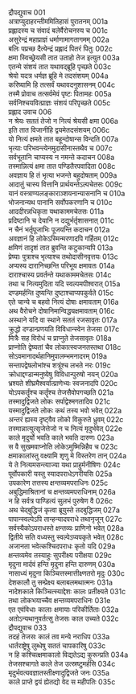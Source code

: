 द्रौपद्युवाच	001  
अत्राप्युदाहरन्तीममितिहासं पुरातनम्	001a  
प्रह्लादस्य च संवादं बलेर्वैरोचनस्य च	001c  
असुरेन्द्रं महाप्राज्ञं धर्माणामागतागमम्	002a  
बलिः पप्रच्छ दैत्येन्द्रं प्रह्लादं पितरं पितुः	002c  
क्षमा स्विच्छ्रेयसी तात उताहो तेज इत्युत	003a  
एतन्मे संशयं तात यथावद्ब्रूहि पृच्छते	003c  
श्रेयो यदत्र धर्मज्ञ ब्रूहि मे तदसंशयम्	004a  
करिष्यामि हि तत्सर्वं यथावदनुशासनम्	004c  
तस्मै प्रोवाच तत्सर्वमेवं पृष्टः पितामहः	005a  
सर्वनिश्चयवित्प्राज्ञः संशयं परिपृच्छते	005c  
प्रह्लाद उवाच	006  
न श्रेयः सततं तेजो न नित्यं श्रेयसी क्षमा	006a  
इति तात विजानीहि द्वयमेतदसंशयम्	006c  
यो नित्यं क्षमते तात बहून्दोषान्स विन्दति	007a  
भृत्याः परिभवन्त्येनमुदासीनास्तथैव च	007c  
सर्वभूतानि चाप्यस्य न नमन्ते कदाचन	008a  
तस्मान्नित्यं क्षमा तात पण्डितैरपवादिता	008c  
अवज्ञाय हि तं भृत्या भजन्ते बहुदोषताम्	009a  
आदातुं चास्य वित्तानि प्रार्थयन्तेऽल्पचेतसः	009c  
यानं वस्त्राण्यलङ्काराञ्शयनान्यासनानि च	010a  
भोजनान्यथ पानानि सर्वोपकरणानि च	010c  
आददीरन्नधिकृता यथाकाममचेतसः	011a  
प्रदिष्टानि च देयानि न दद्युर्भर्तृशासनात्	011c  
न चैनं भर्तृपूजाभिः पूजयन्ति कदाचन	012a  
अवज्ञानं हि लोकेऽस्मिन्मरणादपि गर्हितम्	012c  
क्षमिणं तादृशं तात ब्रुवन्ति कटुकान्यपि	013a  
प्रेष्याः पुत्राश्च भृत्याश्च तथोदासीनवृत्तयः	013c  
अप्यस्य दारानिच्छन्ति परिभूय क्षमावतः	014a  
दाराश्चास्य प्रवर्तन्ते यथाकाममचेतसः	014c  
तथा च नित्यमुदिता यदि स्वल्पमपीश्वरात्	015a  
दण्डमर्हन्ति दुष्यन्ति दुष्टाश्चाप्यपकुर्वते	015c  
एते चान्ये च बहवो नित्यं दोषाः क्षमावताम्	016a  
अथ वैरोचने दोषानिमान्विद्ध्यक्षमावताम्	016c  
अस्थाने यदि वा स्थाने सततं रजसावृतः	017a  
क्रुद्धो दण्डान्प्रणयति विविधान्स्वेन तेजसा	017c  
मित्रैः सह विरोधं च प्राप्नुते तेजसावृतः	018a  
प्राप्नोति द्वेष्यतां चैव लोकात्स्वजनतस्तथा	018c  
सोऽवमानादर्थहानिमुपालम्भमनादरम्	019a  
सन्तापद्वेषलोभांश्च शत्रूंश्च लभते नरः	019c  
क्रोधाद्दण्डान्मनुष्येषु विविधान्पुरुषो नयन्	020a  
भ्रश्यते शीघ्रमैश्वर्यात्प्राणेभ्यः स्वजनादपि	020c  
योऽपकर्तॄंश्च कर्तॄंश्च तेजसैवोपगच्छति	021a  
तस्मादुद्विजते लोकः सर्पाद्वेश्मगतादिव	021c  
यस्मादुद्विजते लोकः कथं तस्य भवो भवेत्	022a  
अन्तरं ह्यस्य दृष्ट्वैव लोको विकुरुते ध्रुवम्	022c  
तस्मान्नात्युत्सृजेत्तेजो न च नित्यं मृदुर्भवेत्	022e  
काले मृदुर्यो भवति काले भवति दारुणः	023a  
स वै सुखमवाप्नोति लोकेऽमुष्मिन्निहैव च	023c  
क्षमाकालांस्तु वक्ष्यामि शृणु मे विस्तरेण तान्	024a  
ये ते नित्यमसन्त्याज्या यथा प्राहुर्मनीषिणः	024c  
पूर्वोपकारी यस्तु स्यादपराधेऽगरीयसि	025a  
उपकारेण तत्तस्य क्षन्तव्यमपराधिनः	025c  
अबुद्धिमाश्रितानां च क्षन्तव्यमपराधिनाम्	026a  
न हि सर्वत्र पाण्डित्यं सुलभं पुरुषेण वै	026c  
अथ चेद्बुद्धिजं कृत्वा ब्रूयुस्ते तदबुद्धिजम्	027a  
पापान्स्वल्पेऽपि तान्हन्यादपराधे तथानृजून्	027c  
सर्वस्यैकोऽपराधस्ते क्षन्तव्यः प्राणिनो भवेत्	028a  
द्वितीये सति वध्यस्तु स्वल्पेऽप्यपकृते भवेत्	028c  
अजानता भवेत्कश्चिदपराधः कृतो यदि	029a  
क्षन्तव्यमेव तस्याहुः सुपरीक्ष्य परीक्षया	029c  
मृदुना मार्दवं हन्ति मृदुना हन्ति दारुणम्	030a  
नासाध्यं मृदुना किञ्चित्तस्मात्तीक्ष्णतरो मृदुः	030c  
देशकालौ तु सम्प्रेक्ष्य बलाबलमथात्मनः	031a  
नादेशकाले किञ्चित्स्याद्देशः कालः प्रतीक्ष्यते	031c  
तथा लोकभयाच्चैव क्षन्तव्यमपराधिनः	031e  
एत एवंविधाः कालाः क्षमायाः परिकीर्तिताः	032a  
अतोऽन्यथानुवर्तत्सु तेजसः काल उच्यते	032c  
द्रौपद्युवाच	033  
तदहं तेजसः कालं तव मन्ये नराधिप	033a  
धार्तराष्ट्रेषु लुब्धेषु सततं चापकारिषु	033c  
न हि कश्चित्क्षमाकालो विद्यतेऽद्य कुरून्प्रति	034a  
तेजसश्चागते काले तेज उत्स्रष्टुमर्हसि	034c  
मृदुर्भवत्यवज्ञातस्तीक्ष्णादुद्विजते जनः	035a  
काले प्राप्ते द्वयं ह्येतद्यो वेद स महीपतिः	035c  
